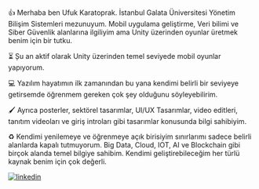 👍 Merhaba ben Ufuk Karatoprak. İstanbul Galata Üniversitesi Yönetim Bilişim Sistemleri mezunuyum.
Mobil uygulama geliştirme, Veri bilimi ve Siber Güvenlik alanlarına ilgiliyim ama Unity üzerinden oyunlar üretmek benim için bir tutku.

⏳ Șu an aktif olarak Unity üzerinden temel seviyede mobil oyunlar yapıyorum.

💻 Yazılım hayatımın ilk zamanından bu yana kendimi belirli bir seviyeye getirsemde öğrenmem gereken çok şey olduğunu söyleyebilirim.

🖌️ Ayrıca posterler, sektörel tasarımlar, UI/UX Tasarımlar, video editleri, tanıtım videoları ve giriş introları gibi tasarımlar konusunda bilgi sahibiyim.

♻️ Kendimi yenilemeye ve öğrenmeye açık birisiyim sınırlarımı sadece belirli alanlarda kapalı tutmuyorum. Big Data, Cloud, IOT, AI ve Blockchain gibi birçok alanda temel bilgiye sahibim. Kendimi geliştirebileceğim her türlü kaynak benim için çok değerli.

[![linkedin](https://img.shields.io/badge/Linkedin-000000?style=for-the-badge&logo=Linkedin&logoColor=white)](https://www.linkedin.com/in/ufuk-karatoprak-a1a7531ab/)


<!--
**ufukkaratoprak/ufukkaratoprak** is a ✨ _special_ ✨ repository because its `README.md` (this file) appears on your GitHub profile.

Here are some ideas to get you started:

- 🔭 I’m currently working on ...
- 🌱 I’m currently learning ...
- 👯 I’m looking to collaborate on ...
- 🤔 I’m looking for help with ...
- 💬 Ask me about ...
- 📫 How to reach me: ...
- 😄 Pronouns: ...
- ⚡ Fun fact: ...
-->
